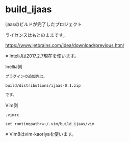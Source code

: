 # build_ijaas

ijaasのビルドが完了したプロジェクト

ライセンスはもとのままです。

https://www.jetbrains.com/idea/download/previous.html

※ InteliJは2017.2.7現在を使います。

InelliJ側

```txt
プラグインの追加先は、

build/distributions/ijaas-0.1.zip

です。
```

Vim側

```vim
.vimrc

set runtimepath+=~/.vim/build_ijaas/vim

```

※ Vim8はvim-kaoriyaを使います。
